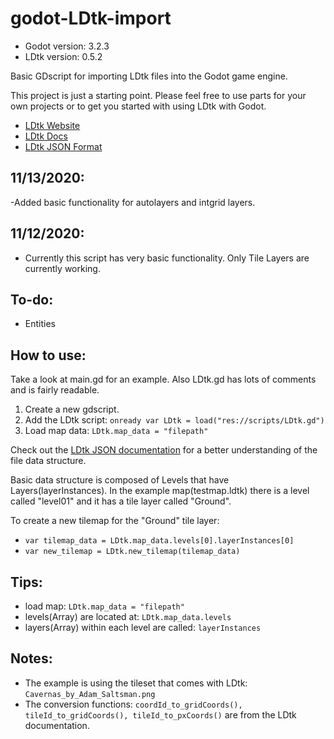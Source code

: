# godot-LDtk-import
- Godot version: 3.2.3
- LDtk version: 0.5.2

Basic GDscript for importing LDtk files into the Godot game engine.

This project is just a starting point.  Please feel free to use parts for your own projects or to get you started with using LDtk with Godot.

- [LDtk Website](https://deepnight.net/tools/ldtk-2d-level-editor/)
- [LDtk Docs](https://deepnight.net/docs/ldtk/)
- [LDtk JSON Format](https://github.com/deepnight/ldtk/blob/master/JSON_DOC.md)

## 11/13/2020:
-Added basic functionality for autolayers and intgrid layers.
## 11/12/2020:
- Currently this script has very basic functionality.  Only Tile Layers are currently working.

## To-do:
- Entities

## How to use:
Take a look at main.gd for an example.  Also LDtk.gd has lots of comments and is fairly readable.

1. Create a new gdscript.
2. Add the LDtk script: `onready var LDtk = load("res://scripts/LDtk.gd")`
3. Load map data: `LDtk.map_data = "filepath"`

Check out the [LDtk JSON documentation](https://github.com/deepnight/ldtk/blob/master/JSON_DOC.md) for a better understanding of the file data structure.

Basic data structure is composed of Levels that have Layers(layerInstances).  In the example map(testmap.ldtk) there is a level called "level01" and it has a tile layer called "Ground".

To create a new tilemap for the "Ground" tile layer:
- `var tilemap_data = LDtk.map_data.levels[0].layerInstances[0]`
- `var new_tilemap = LDtk.new_tilemap(tilemap_data)`

## Tips:
- load map: `LDtk.map_data = "filepath"`
- levels(Array) are located at: `LDtk.map_data.levels`
- layers(Array) within each level are called: `layerInstances`

## Notes:
- The example is using the tileset that comes with LDtk: `Cavernas_by_Adam_Saltsman.png`
- The conversion functions: `coordId_to_gridCoords(), tileId_to_gridCoords(), tileId_to_pxCoords()` are from the LDtk documentation. 
